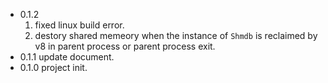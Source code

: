 - 0.1.2
	1. fixed linux build error.
	2. destory shared memeory when the instance of `Shmdb` is reclaimed by v8 in parent process or parent process exit.
- 0.1.1
update document.
- 0.1.0
project init.